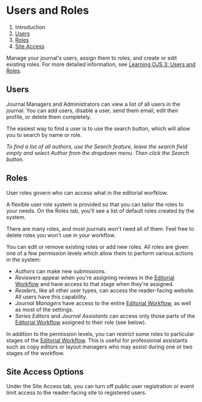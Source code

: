 # Users and Roles

1. Introduction
2. [Users](users-and-roles#users-users)
3. [Roles](users-and-roles#users-roles)
4. [Site Access](users-and-roles#users-site-access)

Manage your journal's users, assign them to roles, and create or edit existing roles. For more detailed information, see [Learning OJS 3: Users and Roles](https://docs.pkp.sfu.ca/learning-ojs/en/users-and-roles).

## <a name="users"></a> Users

Journal Managers and Administrators can view a list of all users in the journal. You can add users, disable a user, send them email, edit their profile, or delete them completely.

The easiest way to find a user is to use the search button, which will allow you to search by name or role.

*To find a list of all authors, use the Search feature, leave the search field empty and select Author from the dropdown menu. Then click the Search button.*

## <a name="roles"></a> Roles

User roles govern who can access what in the editorial worfklow.

A flexible user role system is provided so that you can tailor the roles to your needs. On the Roles tab, you'll see a list of default roles created by the system.

There are many roles, and most journals won't need all of them. Feel free to delete roles you won't use in your workflow.

You can edit or remove existing roles or add new roles. All roles are given one of a few permission levels which allow them to perform various actions in the system:

- *Authors* can make new submissions.
- *Reviewers* appear when you're assigning reviews in the [Editorial Workflow](editorial-workflow) and have access to that stage when they're assigned.
- *Readers*, like all other user types, can access the reader-facing website. All users have this capability.
- *Journal Managers* have access to the entire [Editorial Workflow](editorial-workflow), as well as most of the settings.
- *Series Editors* and *Journal Assistants* can access only those parts of the [Editorial Workflow](editorial-workflow) assigned to their role (see below).

In addition to the permission levels, you can restrict some roles to particular stages of the [Editorial Workflow](editorial-workflow). This is useful for professional assistants such as copy editors or layout managers who may assist during one or two stages of the workflow.

## <a name="site-access"></a> Site Access Options

Under the Site Access tab, you can turn off public user registration or event limit access to the reader-facing site to registered users.

